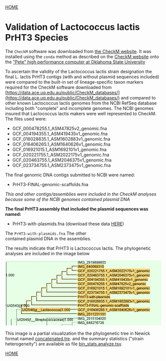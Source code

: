 ---
---
[HOME](/README.md)


# Validation of Lactococcus lactis PrHT3 Species

The `CheckM` software was downloaded from  [the CheckM website](https://ecogenomics.github.io/CheckM/). It was installed using
the `conda` method as described on the [CheckM website](https://github.com/Ecogenomics/CheckM/wiki/Installation#how-to-install-checkm) onto the ["Pete" high performance computer at
Oklahoma State University](https://hpcc.okstate.edu/)

To ascertain the validity of the Lactococcus lactis strain designation
the final L. lactis PrHT3 contigs (with and without plasmid sequences included)
were compared to the built-in set of lineage-specific taxon markers required for the 
CheckM software downloaded from [https://data.ace.uq.edu.au/public/CheckM_databases/](https://data.ace.uq.edu.au/public/CheckM_databases/) 
and compared to other known Lactococcus lactis genomes from the 
NCBI RefSeq database including both "complete" and incomplete genomes. 
The NCBI genomes insured that Lactococcus lactis makers were well represented to CheckM.
The files used were:
- GCF_000478255.1_ASM47825v2_genomic.fna
- GCF_004194355.1_ASM419435v1_genomic.fna
- GCF_016028835.1_ASM1602883v1_genomic.fna
- GCF_016406265.1_ASM1640626v1_genomic.fna
- GCF_016921015.1_ASM1692101v1_genomic.fna
- GCF_020221755.1_ASM2022175v1_genomic.fna
- GCF_020463755.1_ASM2046375v1_genomic.fna
- GCF_023734755.1_ASM2373475v1_genomic.fna

The final genomic DNA contigs submitted to NCBI were named:
- PrHT3-FINAL-genomic-scaffolds.fna

*This and other contigs/assemblies were included in the CheckM analyses because some of the NCBI genomes contained plasmid DNA*

**The final PrHT3 assembly that included the plasmid sequences was named:**
- PrHT3-with-plasmids.fna  (download these data [HERE](/files/PrHT3-FINAL-genomic-scaffolds.fna))

The `PrHT3-with-plasmids.fna` 
The other  
contained plasmid DNA in the assemblies.

The results indicate that PrHT3 is Lactococcus lactis. The phylogenetic analyses are included in the image below

![PhyloLac.png](/img/PhyLoLac.png)

This image is a partial visualization the the phylogenetic tree in Newick format named [concatenated.tre](/files/concatenated.tre). and the summary statistics ("strain heterogeneity") are available as file [bin_stats.analyze.tsv](/files/bin_stats.analyze.tsv). 

[HOME](/README.md)
